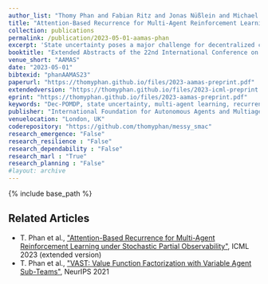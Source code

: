 ```yaml
---
author_list: "Thomy Phan and Fabian Ritz and Jonas Nüßlein and Michael Kölle and Thomas Gabor and Claudia Linnhoff-Popien"
title: "Attention-Based Recurrence for Multi-Agent Reinforcement Learning under State Uncertainty"
collection: publications
permalink: /publication/2023-05-01-aamas-phan
excerpt: 'State uncertainty poses a major challenge for decentralized coordination but is largely neglected in state-of-the-art research due to a strong focus on state-based centralized training for decentralized execution (CTDE) and benchmarks that lack sufficient stochasticity like StarCraft Multi-Agent Challenge (SMAC). In this paper, we propose Attention-based Embeddings of Recurrence In multi-Agent Learning (AERIAL) to approximate value functions under agent-wise state uncertainty. AERIAL replaces the true state with a learned representation of multi-agent recurrence, considering more accurate information about decentralized agent decisions than state-based CTDE. We then introduce MessySMAC, a modified version of SMAC with stochastic observations and higher variance in initial states, to provide a more general and configurable benchmark regarding state uncertainty. We evaluate AERIAL in Dec-Tiger as well as in a variety of SMAC and MessySMAC maps, and compare the results with state-based CTDE. Furthermore, we evaluate the robustness of AERIAL and state-based CTDE against various state uncertainty configurations in MessySMAC.'
booktitle: "Extended Abstracts of the 22nd International Conference on Autonomous Agents and MultiAgent Systems"
venue_short: "AAMAS"
date: "2023-05-01"
bibtexid: "phanAAMAS23"
paperurl: "https://thomyphan.github.io/files/2023-aamas-preprint.pdf"
extendedversion: "https://thomyphan.github.io/files/2023-icml-preprint.pdf"
eprint: "https://thomyphan.github.io/files/2023-aamas-preprint.pdf"
keywords: "Dec-POMDP, state uncertainty, multi-agent learning, recurrence, self-attention"
publisher: "International Foundation for Autonomous Agents and Multiagent Systems"
venuelocation: "London, UK"
coderepository: "https://github.com/thomyphan/messy_smac"
research_emergence: "False"
research_resilience : "False"
research_dependability : "False"
research_marl : "True"
research_planning : "False"
#layout: archive
---
```


{% include base_path %}

## Related Articles
- T. Phan et al., ["Attention-Based Recurrence for Multi-Agent Reinforcement Learning under Stochastic Partial Observability"](https://thomyphan.github.io/publication/2023-07-01-icml-phan), ICML 2023 (extended version)
- T. Phan et al., ["VAST: Value Function Factorization with Variable Agent Sub-Teams"](https://thomyphan.github.io/publication/2021-12-01-neurips-phan), NeurIPS 2021
